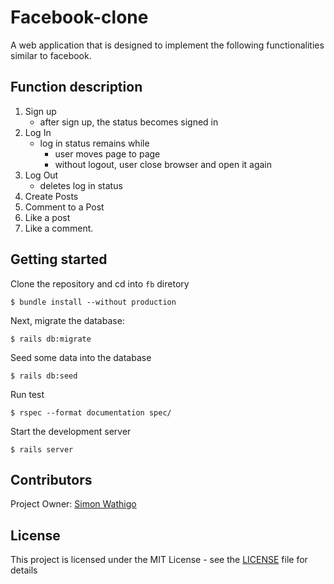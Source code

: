 # Facebook-clone

A web application that is designed to implement the following functionalities similar to facebook.

## Function description

1. Sign up
   - after sign up, the status becomes signed in
2. Log In
   - log in status remains while
      * user moves page to page
      * without logout, user close browser and open it again
3. Log Out
   - deletes log in status
4. Create Posts
5. Comment to a Post
6. Like a post
7. Like a comment.

## Getting started

Clone the repository and cd into `fb` diretory

```
$ bundle install --without production
```

Next, migrate the database:

```
$ rails db:migrate
```


Seed some data into the database

```
$ rails db:seed
```

Run test

```
$ rspec --format documentation spec/
```

Start the development server

```
$ rails server
```

## Contributors

Project Owner: [Simon Wathigo](https://github.com/wathigo)


## License

This project is licensed under the MIT License - see the [LICENSE](./LICENSE) file for details
